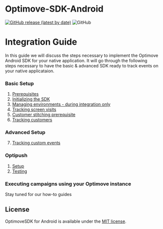 # Optimove-SDK-Android

[![GitHub release (latest by date)](https://img.shields.io/github/v/release/optimove-tech/Optimove-SDK-Android?style=flat-square)](https://github.com/optimove-tech/Optimove-SDK-Android/releases/latest)
![GitHub](https://img.shields.io/github/license/optimove-tech/Optimove-SDK-Android?style=flat-square)

# Integration Guide

In this guide we will discuss the steps necessary to implement the Optimove Android SDK for your native application. It will go through the following steps necessary to have the basic & advanced SDK ready to track events on your native applicataion. 

### Basic Setup
1. [Prerequisites](https://github.com/optimove-tech/Optimove-SDK-Android/wiki/Prerequisites)
2. [Initializing the SDK](https://github.com/optimove-tech/Optimove-SDK-Android/wiki/Initializing-the-sdk)
3. [Managing environments - during integration only](https://github.com/optimove-tech/Optimove-SDK-Android/wiki/Managing-environments)
4. [Tracking screen visits](https://github.com/optimove-tech/Optimove-SDK-Android/wiki/Tracking-screen-visits)
5. [Customer stitching prerequisite](https://github.com/optimove-tech/Optimove-SDK-Android/wiki/Customer-stitching-prerequisite)
6. [Tracking customers](https://github.com/optimove-tech/Optimove-SDK-Android/wiki/Tracking-customers)

### Advanced Setup
7. [Tracking custom events](https://github.com/optimove-tech/Optimove-SDK-Android/wiki/Tracking-custom-events)

### Optipush
1. [Setup](https://github.com/optimove-tech/Optimove-SDK-Android/wiki/Optipush-setup)
2. [Testing](https://github.com/optimove-tech/Optimove-SDK-Android/wiki/Optipush-testing)

### Executing campaigns using your Optimove instance
Stay tuned for our how-to guides

## License

OptimoveSDK for Android is available under the [MIT license](LICENSE).
